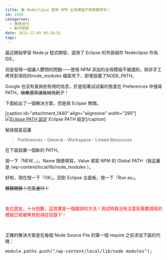 ```yaml
---
title: 讓 Nodeclipse 使用 NPM 全局模組不再需要拷貝！
id: 1439
categories:
  - 應用技巧
  - 軟件開發
date: 2013-12-09 09:18:01
tags:
---
```


最近開始學習 Node.js 程式開發，選用了 Eclipse 的外掛組件 Nodeclipse 作為 IDE。

但是發現一個讓人鬱悶的問題——使用 NPM 添加的全局模組不被識別，除非手工拷貝到項目的node_modules 檔案夾下，即使設置了NODE_PATH。

Google 也沒有查詢到有用的信息，於是抱著試試看的態度在 Preferences 中搜尋 PATH，<del>結果還真讓我給找到了</del>！

下面給出了一個解決方案，但是與 Eclipse 無關。

<!--more-->

[caption id="attachment_1440" align="alignnone" width="290"][![Eclipse PATH 設定](/wp-content/uploads/2013/12/螢幕快照-2013-12-09-09.12.56-290x300.png)](/wp-content/uploads/2013/12/螢幕快照-2013-12-09-09.12.56-e1389272874825.png) Eclipse PATH 設定[/caption]

秘訣就是這裏

> Preferences - General - Workspace - Linked Resources

在下面設置一個新的 PATH。

按一下『NEW...』，Name 隨便填寫，Value 填寫 NPM 的 Global PATH（我這裏是 /wp-content/local/lib/node_modules ）。

好啦，現在按一下『OK』，回到 Eclipse 主面板，按一下『Run as』。

<del>鏘鏘鏘鏘！完美運行！</del>

&nbsp;

<span style="color: #ff0000;">各位朋友，十分抱歉，這其實是一個錯誤的方法！測試時我沒有注意到需要調用的模組已經被拷貝到項目目錄下！</span>

&nbsp;

正確的解決方案是在每個 Node Source File 的第一個 require 之前添加下面的代碼：

<pre class="prettyprint linenums">module.paths.push("/wp-content/local/lib/node_modules");</pre>

&nbsp;